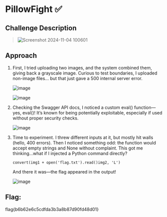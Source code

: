 # PillowFight ✅

## Challenge Description
> ![Screenshot 2024-11-04 100601](https://github.com/user-attachments/assets/2ca3e185-2ef4-4fde-9e70-3a2b2ecd790b)

## Approach
1. First, I tried uploading two images, and the system combined them, giving back a grayscale image. Curious to test boundaries, I uploaded non-image files… but that just gave a 500 internal server error.

     ![image](https://github.com/user-attachments/assets/73646ba1-bf1c-4ca8-b438-ceeded53cd10)

     ![image](https://github.com/user-attachments/assets/09f6bffb-47cb-4d6e-8949-33bc946d48df)


3. Checking the Swagger API docs, I noticed a custom eval() function—yes, eval()! It’s known for being potentially exploitable, especially if used without proper security checks. 

   ![image](https://github.com/user-attachments/assets/78ac1833-a608-4b07-a9a0-9c6d62491e12)
   
   
4. Time to experiment. I threw different inputs at it, but mostly hit walls (hello, 400 errors). Then I noticed something odd: the function would accept empty strings and None without complaint. This got me thinking…what if I injected a Python command directly?
   ```
   convert(img1 + open('flag.txt').read()img2, 'L')
   ```
   And there it was—the flag appeared in the output!
   
   ![image](https://github.com/user-attachments/assets/270853df-a49d-4e57-a839-edc360b725af)

   
## Flag: 
flag{b6b62e6c5cdfda3b3a8b87d90fd48d01}
